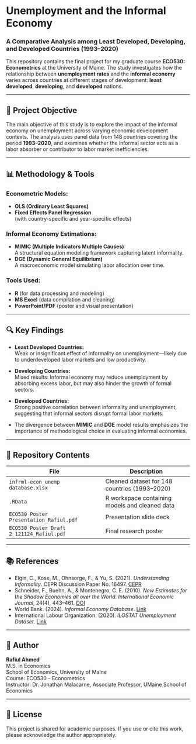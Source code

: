 # Unemployment and the Informal Economy  
### A Comparative Analysis among Least Developed, Developing, and Developed Countries (1993–2020)

This repository contains the final project for my graduate course **ECO530: Econometrics** at the University of Maine. The study investigates how the relationship between **unemployment rates** and the **informal economy** varies across countries at different stages of development: **least developed**, **developing**, and **developed** nations.

---

## 🧭 Project Objective

The main objective of this study is to explore the impact of the informal economy on unemployment across varying economic development contexts. The analysis uses panel data from 148 countries covering the period **1993–2020**, and examines whether the informal sector acts as a labor absorber or contributor to labor market inefficiencies.

---

## 📊 Methodology & Tools

### Econometric Models:
- **OLS (Ordinary Least Squares)**
- **Fixed Effects Panel Regression**  
  (with country-specific and year-specific effects)

### Informal Economy Estimations:
- **MIMIC (Multiple Indicators Multiple Causes)**  
  A structural equation modeling framework capturing latent informality.
- **DGE (Dynamic General Equilibrium)**  
  A macroeconomic model simulating labor allocation over time.

### Tools Used:
- **R** (for data processing and modeling)
- **MS Excel** (data compilation and cleaning)
- **PowerPoint/PDF** (poster and visual presentation)

---

## 🔍 Key Findings

- **Least Developed Countries:**  
  Weak or insignificant effect of informality on unemployment—likely due to underdeveloped labor markets and low productivity.

- **Developing Countries:**  
  Mixed results: Informal economy may reduce unemployment by absorbing excess labor, but may also hinder the growth of formal sectors.

- **Developed Countries:**  
  Strong positive correlation between informality and unemployment, suggesting that informal sectors disrupt formal labor markets.

- The divergence between **MIMIC** and **DGE** model results emphasizes the importance of methodological choice in evaluating informal economies.

---

## 📁 Repository Contents

| File | Description |
|------|-------------|
| `infrml-econ_unemp database.xlsx` | Cleaned dataset for 148 countries (1993–2020) |
| `.RData` | R workspace containing models and cleaned data |
| `ECO530 Poster Presentation_Rafiul.pdf` | Presentation slide deck |
| `ECO530 Poster Draft 2_121124_Rafiul.pdf` | Final research poster |

---

## 📚 References

- Elgin, C., Kose, M., Ohnsorge, F., & Yu, S. (2021). *Understanding Informality*. CEPR Discussion Paper No. 16497. [CEPR](https://cepr.org/publications/dp16497)
- Schneider, F., Buehn, A., & Montenegro, C. E. (2010). *New Estimates for the Shadow Economies all over the World*. *International Economic Journal*, 24(4), 443–461. [DOI](https://doi.org/10.1080/10168737.2010.525974)
- World Bank. (2024). *Informal Economy Database*. [Link](https://www.worldbank.org/en/research/brief/informal-economy-database)
- International Labour Organization. (2020). *ILOSTAT Unemployment Dataset*. [Link](https://ilostat.ilo.org/data/)

---

## 📌 Author

**Rafiul Ahmed**  
M.S. in Economics  
School of Economics, University of Maine  
Course: ECO530 – Econometrics  
Instructor: Dr. Jonathan Malacarne, Associate Professor, UMaine School of Economics

---

## 📝 License

This project is shared for academic purposes. If you use or cite this work, please acknowledge the author appropriately.
